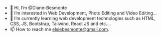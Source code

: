 - 👋 Hi, I’m @Diane-Besmonte
- 👀 I’m interested in Web Development, Photo Editing and Video Editing...
- 🌱 I’m currently learning web development technologies such as HTML, CSS, JS, Bootstrap, Tailwind, React JS and etc....
- 📫 How to reach me elsiebesmonte@gmail.com.

<!---
Diane-Besmonte/Diane-Besmonte is a ✨ special ✨ repository because its `README.md` (this file) appears on your GitHub profile.
You can click the Preview link to take a look at your changes.
--->
